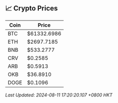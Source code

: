 ## 📈 Crypto Prices

| Coin | Price |
| ---- | ----- |
| BTC | $61332.6986 |
| ETH | $2697.7185 |
| BNB | $533.2777 |
| CRV | $0.2585 |
| ARB | $0.5913 |
| OKB | $36.8910 |
| DOGE | $0.1096 |

_Last Updated: 2024-08-11 17:20:20.107 +0800 HKT_